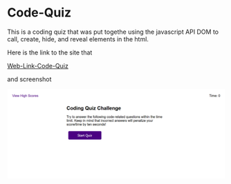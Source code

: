 # Code-Quiz

This is a coding quiz that was put togethe using the javascript API DOM to call, create, hide, and reveal elements in the html.

Here is the link to the site that

[Web-Link-Code-Quiz](https://bruceanthonyii.github.io/Code-Quiz/)

and screenshot

![image](/Screenshot-Code-Quiz.png)